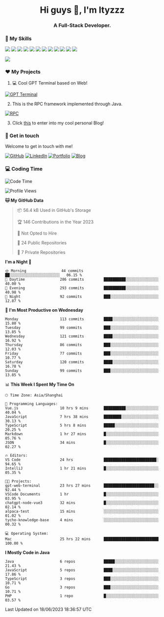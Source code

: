 <h1 align="center">Hi guys 👋, I'm ltyzzz</h1>
<h3 align="center">A Full-Stack Developer.</h3>

### 🌟 **My Skills**  

![](https://img.shields.io/badge/-Java-4C7491?style=flat-square&logo=java&logoColor=fff)
![](https://img.shields.io/badge/-Spring-5FB832?style=flat-square&logo=Spring&logoColor=fff)
![](https://img.shields.io/badge/-Python-3e74a2?style=flat-square&logo=Python&logoColor=fff)
![](https://img.shields.io/badge/-Go-77BBE2?style=flat-square&logo=Go&logoColor=fff)
![](https://img.shields.io/badge/-Node.js-339933?style=flat-square&logo=Node.js&logoColor=fff)
![](https://img.shields.io/badge/-Vue-4fc08d?style=flat-square&logo=Vue.js&logoColor=fff)
![](https://img.shields.io/badge/-React-2d98ce?style=flat-square&logo=React&logoColor=fff)
![](https://img.shields.io/badge/-Docker-2496ED?style=flat-square&logo=Docker&logoColor=fff)
![](https://img.shields.io/badge/-Linux-000000?style=flat-square&logo=Linux&logoColor=fff)
![](https://img.shields.io/badge/-MySQL-4479A1?style=flat-square&logo=MySQL&logoColor=fff)
![](https://img.shields.io/badge/-Redis-DC382D?style=flat-square&logo=Redis&logoColor=fff)
![](https://img.shields.io/badge/-Git-E84E31?style=flat-square&logo=Git&logoColor=fff)

<a href="#">
  <img src="https://github-readme-stats.vercel.app/api?username=ltyzzzxxx&count_private=true&show_icons=true&bg_color=15,f2f7fd,E0EAFC" />
</a>

### ❤️ My Projects

1. 💻 Cool GPT Terminal based on Web!

[![GPT Terminal](https://github-readme-stats.vercel.app/api/pin?username=ltyzzzxxx&repo=gpt-web-terminal&theme=transparent&bg_color=15,f2f7fd,E0EAFC)](https://github.com/ltyzzzxxx/gpt-web-terminal)

2. This is the RPC framework implemented through Java. 

[![RPC](https://github-readme-stats.vercel.app/api/pin?username=ltyzzzxxx&repo=ltyzzz-rpc&theme=transparent&bg_color=15,f2f7fd,E0EAFC)](https://github.com/ltyzzzxxx/ltyzzz-rpc)

3. Click [this](https://ltyzzzxxx.github.io/) to enter into my cool personal Blog!

### 🎉 Get in touch

Welcome to get in touch with me!

[![GitHub](https://img.shields.io/badge/GitHub-grey?logo=github)](https://github.com/ltyzzzxxx)
[![LinkedIn](https://img.shields.io/badge/LinkedIn-blue?logo=linkedin)](https://www.linkedin.com/in/tianyu-li-7068b8248/)
[![Portfolio](https://img.shields.io/badge/Portfolio-black?logo=blog)](https://ltyzzz.com)
[![Blog](https://img.shields.io/badge/Blog-blue?logo=blog)](https://ltyzzzxxx.github.io/)

### 💻 Coding Time

<!--START_SECTION:waka-->
![Code Time](http://img.shields.io/badge/Code%20Time-81%20hrs%2030%20mins-blue)

![Profile Views](http://img.shields.io/badge/Profile%20Views-48-blue)

**🐱 My GitHub Data** 

> 📦 56.4 kB Used in GitHub's Storage 
 > 
> 🏆 146 Contributions in the Year 2023
 > 
> 🚫 Not Opted to Hire
 > 
> 📜 24 Public Repositories 
 > 
> 🔑 7 Private Repositories 
 > 
**I'm a Night 🦉** 

```text
🌞 Morning                44 commits          ██░░░░░░░░░░░░░░░░░░░░░░░   06.15 % 
🌆 Daytime                286 commits         ██████████░░░░░░░░░░░░░░░   40.00 % 
🌃 Evening                293 commits         ██████████░░░░░░░░░░░░░░░   40.98 % 
🌙 Night                  92 commits          ███░░░░░░░░░░░░░░░░░░░░░░   12.87 % 
```
📅 **I'm Most Productive on Wednesday** 

```text
Monday                   113 commits         ████░░░░░░░░░░░░░░░░░░░░░   15.80 % 
Tuesday                  99 commits          ███░░░░░░░░░░░░░░░░░░░░░░   13.85 % 
Wednesday                121 commits         ████░░░░░░░░░░░░░░░░░░░░░   16.92 % 
Thursday                 86 commits          ███░░░░░░░░░░░░░░░░░░░░░░   12.03 % 
Friday                   77 commits          ███░░░░░░░░░░░░░░░░░░░░░░   10.77 % 
Saturday                 120 commits         ████░░░░░░░░░░░░░░░░░░░░░   16.78 % 
Sunday                   99 commits          ███░░░░░░░░░░░░░░░░░░░░░░   13.85 % 
```


📊 **This Week I Spent My Time On** 

```text
🕑︎ Time Zone: Asia/Shanghai

💬 Programming Languages: 
Vue.js                   10 hrs 9 mins       ██████████░░░░░░░░░░░░░░░   40.04 % 
JavaScript               7 hrs 38 mins       ████████░░░░░░░░░░░░░░░░░   30.13 % 
TypeScript               5 hrs 8 mins        █████░░░░░░░░░░░░░░░░░░░░   20.25 % 
Markdown                 1 hr 27 mins        █░░░░░░░░░░░░░░░░░░░░░░░░   05.76 % 
JSON                     34 mins             █░░░░░░░░░░░░░░░░░░░░░░░░   02.27 % 

🔥 Editors: 
VS Code                  24 hrs              ████████████████████████░   94.65 % 
IntelliJ                 1 hr 21 mins        █░░░░░░░░░░░░░░░░░░░░░░░░   05.35 % 

🐱‍💻 Projects: 
gpt-web-terminal         23 hrs 27 mins      ███████████████████████░░   92.44 % 
VSCode Documents         1 hr                █░░░░░░░░░░░░░░░░░░░░░░░░   03.95 % 
chatgpt-node-vue3        32 mins             █░░░░░░░░░░░░░░░░░░░░░░░░   02.14 % 
alpaca-test              15 mins             ░░░░░░░░░░░░░░░░░░░░░░░░░   01.02 % 
tycho-knowledge-base     4 mins              ░░░░░░░░░░░░░░░░░░░░░░░░░   00.32 % 

💻 Operating System: 
Mac                      25 hrs 22 mins      █████████████████████████   100.00 % 
```

**I Mostly Code in Java** 

```text
Java                     6 repos             █████░░░░░░░░░░░░░░░░░░░░   21.43 % 
JavaScript               5 repos             ████░░░░░░░░░░░░░░░░░░░░░   17.86 % 
TypeScript               3 repos             ███░░░░░░░░░░░░░░░░░░░░░░   10.71 % 
Go                       3 repos             ███░░░░░░░░░░░░░░░░░░░░░░   10.71 % 
PHP                      1 repo              █░░░░░░░░░░░░░░░░░░░░░░░░   03.57 % 
```




 Last Updated on 18/06/2023 18:36:57 UTC
<!--END_SECTION:waka-->
